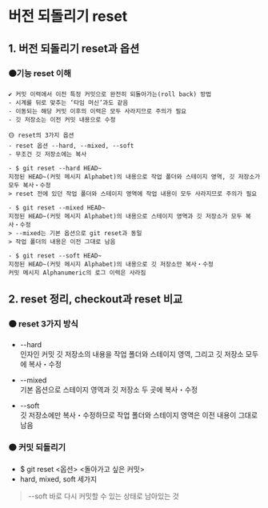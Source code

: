 # 버전 되돌리기 reset
## 1. 버전 되돌리기 reset과 옵션

### 🟠기능 reset 이해
```
✔️ 커밋 이력에서 이전 특정 커밋으로 완전히 되돌아가는(roll back) 방법
- 시계를 뒤로 맞추는 ‘타임 머신’과도 같음
- 이동되는 해당 커밋 이후의 이력은 모두 사라지므로 주의가 필요
- 깃 저장소는 이전 커밋 내용으로 수정
```
```
🟡 reset의 3가지 옵션
- reset 옵션 --hard, --mixed, --soft
- 무조건 깃 저장소에는 복사

- $ git reset --hard HEAD~
지정된 HEAD~(커밋 메시지 Alphabet)의 내용으로 작업 폴더와 스테이지 영역, 깃 저장소가 모두 복사・수정
> reset 전에 있던 작업 폴더와 스테이지 영역에 작업 내용이 모두 사라지므로 주의가 필요

- $ git reset --mixed HEAD~
지정된 HEAD~(커밋 메시지 Alphabet)의 내용으로 스테이지 영역과 깃 저장소가 모두 복사・수정
> --mixed는 기본 옵션으로 git reset과 동일
> 작업 폴더의 내용은 이전 그대로 남음

- $ git reset --soft HEAD~
지정된 HEAD~(커밋 메시지 Alphabet)의 내용으로 깃 저장소만 복사・수정
커밋 메시지 Alphanumeric의 로그 이력은 사라짐
```

## 2. reset 정리, checkout과 reset 비교

### 🟠 reset 3가지 방식
- --hard <br>
인자인 커밋 깃 저장소의 내용을 작업 폴더와 스테이지 영역, 그리고 깃 저장소 모두에 복사・수정

- --mixed <br>
기본 옵션으로 스테이지 영역과 깃 저장소 두 곳에 복사・수정

- --soft <br>
깃 저장소에만 복사・수정하므로 작업 폴더와 스테이지 영역은 이전 내용이 그대로 남음

### 🟠 커밋 되돌리기
- $ git reset <옵션> <돌아가고 싶은 커밋> 
- hard, mixed, soft 세가지
> --soft
바로 다시 커밋할 수 있는 상태로 남아있는 것



